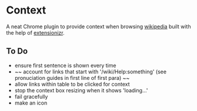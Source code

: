 # Context

A neat Chrome plugin to provide context when browsing [wikipedia](http://wikipedia.org) built with the help of [extensionizr](http://extensionizr.com).

## To Do

* ensure first sentence is shown every time
* ~~ account for links that start with '/wiki/Help:something' (see pronuciation guides in first line of first para) ~~
* allow links within table to be clicked for context
* stop the context box resizing when it shows 'loading...'
* fail gracefully
* make an icon
